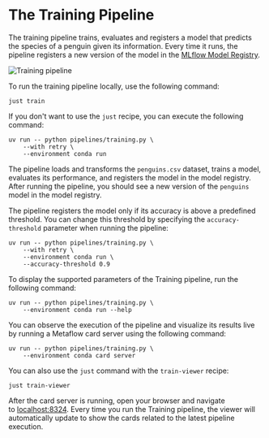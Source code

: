 # The Training Pipeline

The training pipeline trains, evaluates and registers a model that predicts the species of a penguin given its information. Every time it runs, the pipeline registers a new version of the model in the [MLflow Model Registry](https://mlflow.org/docs/latest/model-registry.html).

![Training pipeline](.guide/training-pipeline/images/training.png)

To run the training pipeline locally, use the following command:

```shell
just train
```

If you don't want to use the `just` recipe, you can execute the following command:

```shell
uv run -- python pipelines/training.py \
    --with retry \
    --environment conda run
```

The pipeline loads and transforms the `penguins.csv` dataset, trains a model, evaluates its performance, and registers the model in the model registry. After running the pipeline, you should see a new version of the `penguins` model in the model registry.

The pipeline registers the model only if its accuracy is above a predefined threshold. You can change this threshold by specifying the `accuracy-threshold` parameter when running the pipeline:

```shell
uv run -- python pipelines/training.py \ 
    --with retry \
    --environment conda run \
    --accuracy-threshold 0.9
```

To display the supported parameters of the Training pipeline, run the following command:

```shell
uv run -- python pipelines/training.py \
    --environment conda run --help
```

You can observe the execution of the pipeline and visualize its results live by running a Metaflow card server using the following command:

```shell
uv run -- python pipelines/training.py \
    --environment conda card server
```

You can also use the `just` command with the `train-viewer` recipe:

```shell
just train-viewer
```

After the card server is running, open your browser and navigate to [localhost:8324](http://localhost:8324/). Every time you run the Training pipeline, the viewer will automatically update to show the cards related to the latest pipeline execution.